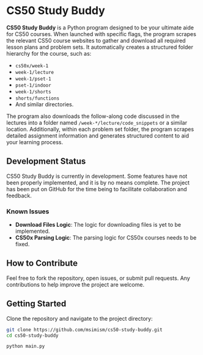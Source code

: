 # CS50 Study Buddy

**CS50 Study Buddy** is a Python program designed to be your ultimate aide for CS50 courses. When launched with specific flags, the program scrapes the relevant CS50 course websites to gather and download all required lesson plans and problem sets. It automatically creates a structured folder hierarchy for the course, such as:

- `cs50x/week-1`
- `week-1/lecture`
- `week-1/pset-1`
- `pset-1/indoor`
- `week-1/shorts`
- `shorts/functions`
- And similar directories.

The program also downloads the follow-along code discussed in the lectures into a folder named `/week-*/lecture/code_snippets` or a similar location. Additionally, within each problem set folder, the program scrapes detailed assignment information and generates structured content to aid your learning process.

## Development Status

CS50 Study Buddy is currently in development. Some features have not been properly implemented, and it is by no means complete. The project has been put on GitHub for the time being to facilitate collaboration and feedback.

### Known Issues

- **Download Files Logic**: The logic for downloading files is yet to be implemented.
- **CS50x Parsing Logic**: The parsing logic for CS50x courses needs to be fixed.

## How to Contribute

Feel free to fork the repository, open issues, or submit pull requests. Any contributions to help improve the project are welcome.

## Getting Started

Clone the repository and navigate to the project directory:

```bash
git clone https://github.com/msimism/cs50-study-buddy.git
cd cs50-study-buddy

python main.py



